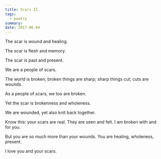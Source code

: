```yaml
---
title: Scars II
tags:
  - poetry
summary:
date: 2017-06-04
---
```


The scar is wound and healing.  

The scar is flesh and memory.  

The scar is past and present.  

We are a people of scars.  

The world is broken; broken things are sharp; sharp things cut; cuts are wounds.  

As a people of scars, we too are broken.  

Yet the scar is brokenness and wholeness.  

We are wounded, yet also knit back together.  

Know this: your scars are real. They are seen and felt. I am broken with and for you.  

But you are so much more than your wounds. You are healing, wholeness, present.  

I love you and your scars.  

